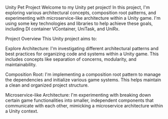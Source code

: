 Unity Pet Project
Welcome to my Unity pet project! In this project, I'm exploring various architectural concepts, composition root patterns, and experimenting with microservice-like architecture within a Unity game. I'm using some key technologies and libraries to help achieve these goals, including DI container VContainer, UniTask, and UniRx.

Project Overview
This Unity project aims to:

Explore Architecture: I'm investigating different architectural patterns and best practices for organizing code and systems within a Unity game. This includes concepts like separation of concerns, modularity, and maintainability.

Composition Root: I'm implementing a composition root pattern to manage the dependencies and initialize various game systems. This helps maintain a clean and organized project structure.

Microservice-like Architecture: I'm experimenting with breaking down certain game functionalities into smaller, independent components that communicate with each other, mimicking a microservice architecture within a Unity context.
